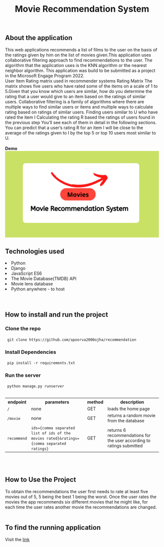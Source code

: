 <h1 align="center"><strong>Movie Recommendation System</strong></h1><br>
<h2><strong>About the application</strong></h2>
This web applications recommends a list of films to the user on the basis of the ratings given by him on the list of movies given.This application uses collaborative filtering approach to find recommendations to the user. The algorithm that the application 
uses is the KNN algorithm or the nearest neighbor algorithm. This application was build to be submitted as a project in the Microsoft Engage Program 2022.<br>
User Item Rating matrix used in recommender systems Rating Matrix The matrix shows five users who have rated some of the items on a scale of 1 to 5.Given that you know which users are similar, how do you determine the rating that a user would give to an item based on the ratings of similar users.
Collaborative filtering is a family of algorithms where there are multiple ways to find similar users or items and multiple ways to calculate rating based on ratings of similar users.
Finding users similar to U who have rated the item I Calculating the rating R based the ratings of users found in the previous step You’ll see each of them in detail in the following sections.
You can predict that a user’s rating R for an item I will be close to the average of the ratings given to I by the top 5 or top 10 users most similar to U.
<br><br
<h2><strong>Demo</strong></h2>
<a href="https://youtu.be/PMYakA73QaA"><img src="https://github.com/apoorva2000ojha/recommendation/blob/master/thumbnail.jpg"></a>

<h2><strong>Technologies used</strong></h2>
<li>Python</li>
<li>Django</li>
<li>JavaScript ES6</li>
<li>The Movie Database(TMDB) API</li>
<li>Movie lens database</li>
<li>Python anywhere - to host </li>
<br><br>
<h2><strong>How to install and run the project</strong></h2>
<h3> Clone the repo</h3>
<code> git clone https://github.com/apoorva2000ojha/recommendation </code>
<h3>Install Dependencies</h3>
<code> pip install -r requirements.txt </code>
<h3>Run the server</h3>
<code> python manage.py runserver </code>
<br><br>
<table>
  <tr>
    <th>endpoint</th>
    <th> parameters</th>
    <th>method</th>
    <th>description</th>
  </tr>
  <tr>
    <td><code>/</code></td>
    <td>none</td>
    <td>GET</td>
    <td>loads the home page</td>
  </tr>
  <tr>
    <td><code>/movie</code></td>
    <td>none</td>
    <td>GET</td>
    <td>returns a random movie from the database</td>
  </tr>
   <tr>
     <td><code>recommend</code></td>
    <td><code>ids={comma separated list of ids of the movies rated}&ratings={comma separated ratings}</code></td>
    <td>GET</td>
    <td> returns 6 recommendations for the user according to ratings submitted</td>
  </tr>
</table>
<br><br>
<h2><strong>How to Use the Project</strong></h2>
To obtain the recommendations the user first needs to rate at least five movies out of 5, 5 being the best 1 being the worst. Once the user rates the movies the app recommends six different movies that he might like, for each time the user rates another movie the recommendations are changed.
<br><br>
<h2><strong>To find the running application</strong><br></h2>
Visit the <a href="https://appu0212.pythonanywhere.com/">link</a>

